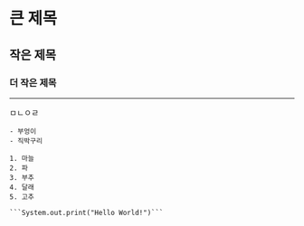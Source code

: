 # 큰 제목
## 작은 제목
### 더 작은 제목

---

ㅁㄴㅇㄹ

	- 부엉이
	- 직박구리

	1. 마늘
	2. 파
	3. 부추
	4. 달래
	5. 고추

	```System.out.print("Hello World!")```
